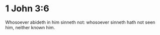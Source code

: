 # 1 John 3:6

Whosoever abideth in him sinneth not: whosoever sinneth hath not seen him, neither known him.